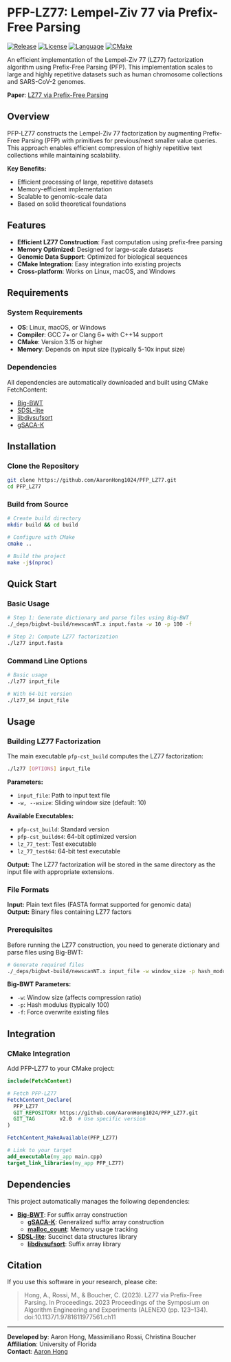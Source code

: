 
# PFP-LZ77: Lempel-Ziv 77 via Prefix-Free Parsing

[![Release](https://img.shields.io/github/release/AaronHong1024/PFP_LZ77.svg)](https://github.com/AaronHong1024/PFP_LZ77/releases/tag/v2.0)
[![License](https://img.shields.io/badge/license-GPL--3.0-blue.svg)](LICENSE)
[![Language](https://img.shields.io/badge/language-C++-blue.svg)](https://isocpp.org/)
[![CMake](https://img.shields.io/badge/CMake-3.15+-green.svg)](https://cmake.org/)

An efficient implementation of the Lempel-Ziv 77 (LZ77) factorization algorithm using Prefix-Free Parsing (PFP). This implementation scales to large and highly repetitive datasets such as human chromosome collections and SARS-CoV-2 genomes.

**Paper**: [LZ77 via Prefix-Free Parsing](https://epubs.siam.org/doi/abs/10.1137/1.9781611977561.ch11)


## Overview

PFP-LZ77 constructs the Lempel-Ziv 77 factorization by augmenting Prefix-Free Parsing (PFP) with primitives for previous/next smaller value queries. This approach enables efficient compression of highly repetitive text collections while maintaining scalability.

**Key Benefits:**
- Efficient processing of large, repetitive datasets
- Memory-efficient implementation
- Scalable to genomic-scale data
- Based on solid theoretical foundations

## Features

-  **Efficient LZ77 Construction**: Fast computation using prefix-free parsing
-  **Memory Optimized**: Designed for large-scale datasets
-  **Genomic Data Support**: Optimized for biological sequences
-  **CMake Integration**: Easy integration into existing projects
-  **Cross-platform**: Works on Linux, macOS, and Windows

## Requirements

### System Requirements
- **OS**: Linux, macOS, or Windows
- **Compiler**: GCC 7+ or Clang 6+ with C++14 support
- **CMake**: Version 3.15 or higher
- **Memory**: Depends on input size (typically 5-10x input size)

### Dependencies
All dependencies are automatically downloaded and built using CMake FetchContent:
- [Big-BWT](https://github.com/alshai/Big-BWT.git)
- [SDSL-lite](https://github.com/simongog/sdsl-lite)
- [libdivsufsort](https://github.com/simongog/libdivsufsort.git)
- [gSACA-K](https://github.com/felipelouza/gsa-is.git)


## Installation

### Clone the Repository
```bash
git clone https://github.com/AaronHong1024/PFP_LZ77.git
cd PFP_LZ77
```

### Build from Source
```bash
# Create build directory
mkdir build && cd build

# Configure with CMake
cmake ..

# Build the project
make -j$(nproc)
```


## Quick Start

### Basic Usage
```bash
# Step 1: Generate dictionary and parse files using Big-BWT
./_deps/bigbwt-build/newscanNT.x input.fasta -w 10 -p 100 -f

# Step 2: Compute LZ77 factorization
./lz77 input.fasta
```

### Command Line Options
```bash
# Basic usage
./lz77 input_file

# With 64-bit version
./lz77_64 input_file
```

## Usage

### Building LZ77 Factorization

The main executable `pfp-cst_build` computes the LZ77 factorization:

```bash
./lz77 [OPTIONS] input_file
```

**Parameters:**
- `input_file`: Path to input text file
- `-w, --wsize`: Sliding window size (default: 10)

**Available Executables:**
- `pfp-cst_build`: Standard version
- `pfp-cst_build64`: 64-bit optimized version
- `lz_77_test`: Test executable
- `lz_77_test64`: 64-bit test executable

**Output:**
The LZ77 factorization will be stored in the same directory as the input file with appropriate extensions.

### File Formats

**Input:** Plain text files (FASTA format supported for genomic data)  
**Output:** Binary files containing LZ77 factors

### Prerequisites

Before running the LZ77 construction, you need to generate dictionary and parse files using Big-BWT:

```bash
# Generate required files
./_deps/bigbwt-build/newscanNT.x input_file -w window_size -p hash_modulus -f
```

**Big-BWT Parameters:**
- `-w`: Window size (affects compression ratio)
- `-p`: Hash modulus (typically 100)
- `-f`: Force overwrite existing files

## Integration

### CMake Integration

Add PFP-LZ77 to your CMake project:

```cmake
include(FetchContent)

# Fetch PFP-LZ77
FetchContent_Declare(
  PFP_LZ77
  GIT_REPOSITORY https://github.com/AaronHong1024/PFP_LZ77.git
  GIT_TAG        v2.0  # Use specific version
)

FetchContent_MakeAvailable(PFP_LZ77)

# Link to your target
add_executable(my_app main.cpp)
target_link_libraries(my_app PFP_LZ77)
```


## Dependencies

This project automatically manages the following dependencies:

- **[Big-BWT](https://github.com/alshai/Big-BWT.git)**: For suffix array construction
  - **[gSACA-K](https://github.com/felipelouza/gsa-is.git)**: Generalized suffix array construction
  - **[malloc_count](https://github.com/bingmann/malloc_count)**: Memory usage tracking
- **[SDSL-lite](https://github.com/simongog/sdsl-lite)**: Succinct data structures library
  - **[libdivsufsort](https://github.com/simongog/libdivsufsort.git)**: Suffix array library


## Citation

If you use this software in your research, please cite:

> Hong, A., Rossi, M., & Boucher, C. (2023). LZ77 via Prefix-Free Parsing. In Proceedings. 2023 Proceedings of the Symposium on Algorithm Engineering and Experiments (ALENEX) (pp. 123–134). doi:10.1137/1.9781611977561.ch11


---
**Developed by**: Aaron Hong, Massimiliano Rossi, Christina Boucher  
**Affiliation**: University of Florida  
**Contact**: [Aaron Hong](https://github.com/AaronHong1024)


